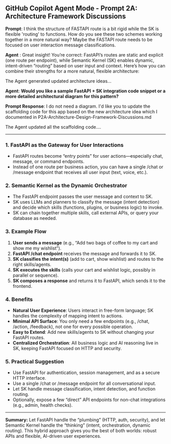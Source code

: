 ## GitHub Copilot Agent Mode - Prompt 2A:   Architecture Framework Discussions 

**Prompt**: I think the structure of FASTAPI route is a bit rigid while the SK is flexible 'routing' to functions. How do you see these two schemes working together in a more natural way? Maybe the FASTAPI route needs to be focused on user interaction message classifications.

**Agent** : Great insight! You’re correct: FastAPI’s routes are static and explicit (one route per endpoint), while Semantic Kernel (SK) enables dynamic, intent-driven “routing” based on user input and context. Here’s how you can combine their strengths for a more natural, flexible architecture:

The Agent generated updated architecture ideas... 

**Agent**: **Would you like a sample FastAPI + SK integration code snippet or a more detailed architectural diagram for this pattern?**

**Prompt Response**: I do not need a diagram. I'd like you to update the scaffolding code for this app based on the new architecture idea which I documented in P2A-Architecture-Design-Framework-Discussions.md

The Agent updated all the scaffolding code....

------

### 1. FastAPI as the Gateway for User Interactions

- FastAPI routes become “entry points” for user actions—especially chat, message, or command endpoints.
- Instead of one route per business action, you can have a single /chat or /message endpoint that receives all user input (text, voice, etc.).

### 2. Semantic Kernel as the Dynamic Orchestrator

- The FastAPI endpoint passes the user message and context to SK.
- SK uses LLMs and planners to classify the message (intent detection) and decide which skills (functions, plugins, or business logic) to invoke.
- SK can chain together multiple skills, call external APIs, or query your database as needed.

### 3. Example Flow

1. **User sends a message** (e.g., “Add two bags of coffee to my cart and show me my wishlist”).
2. **FastAPI /chat endpoint** receives the message and forwards it to SK.
3. **SK classifies the intent(s)** (add to cart, show wishlist) and routes to the right skills/agents.
4. **SK executes the skills** (calls your cart and wishlist logic, possibly in parallel or sequence).
5. **SK composes a response** and returns it to FastAPI, which sends it to the frontend.

### 4. Benefits

- **Natural User Experience**: Users interact in free-form language; SK handles the complexity of mapping intent to actions.
- **Minimal API Surface**: You only need a few endpoints (e.g., /chat, /action, /feedback), not one for every possible operation.
- **Easy to Extend**: Add new skills/agents to SK without changing your FastAPI routes.
- **Centralized Orchestration**: All business logic and AI reasoning live in SK, keeping FastAPI focused on HTTP and security.

### 5. Practical Suggestion

- Use FastAPI for authentication, session management, and as a secure HTTP interface.
- Use a single /chat or /message endpoint for all conversational input.
- Let SK handle message classification, intent detection, and function routing.
- Optionally, expose a few “direct” API endpoints for non-chat integrations (e.g., admin, health checks).

------

**Summary:**
Let FastAPI handle the “plumbing” (HTTP, auth, security), and let Semantic Kernel handle the “thinking” (intent, orchestration, dynamic routing). This hybrid approach gives you the best of both worlds: robust APIs and flexible, AI-driven user experiences.

